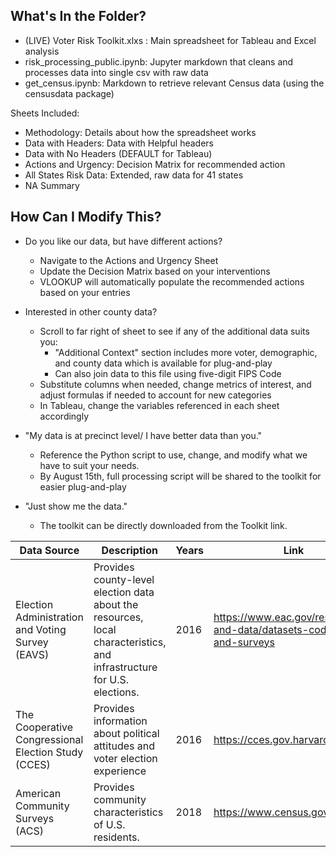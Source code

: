 ## What's In the Folder?
* (LIVE) Voter Risk Toolkit.xlxs : Main spreadsheet for Tableau and Excel analysis
* risk_processing_public.ipynb: Jupyter markdown that cleans and processes data into single csv with raw data
* get_census.ipynb: Markdown to retrieve relevant Census data (using the censusdata package)

Sheets Included:

* Methodology: Details about how the spreadsheet works
* Data with Headers: Data with Helpful headers
* Data with No Headers (DEFAULT for Tableau)
* Actions and Urgency: Decision Matrix for recommended action
* All States Risk Data: Extended, raw data for 41 states 
* NA Summary


## How Can I Modify This?

* Do you like our data, but have different actions? 
  * Navigate to  the Actions and Urgency Sheet
  * Update the Decision Matrix based on your interventions 
  * VLOOKUP will automatically populate the  recommended actions based on your entries

* Interested in other county data? 
  * Scroll to far right of sheet to see if any of the additional data suits you:
    * "Additional Context" section includes more voter, demographic, and county data which is available for plug-and-play
    * Can also join data to this file using five-digit FIPS Code
  * Substitute columns when needed, change metrics of interest, and adjust formulas if needed to account for new categories
  * In Tableau, change the variables referenced in each sheet accordingly

* "My data is at precinct level/ I have better data than you."
  * Reference the Python script to use, change, and modify what we have to suit your needs. 
  * By August 15th, full processing script will be shared to the toolkit for easier plug-and-play



* "Just show me the data."
  * The toolkit can be directly downloaded from the Toolkit link.


| Data Source | Description | Years | Link
| --- | --- | --- | --- |
| Election Administration and Voting Survey (EAVS) | Provides county-level election data about the resources, local characteristics, and infrastructure for U.S. elections. | 2016 | https://www.eac.gov/research-and-data/datasets-codebooks-and-surveys |
| The Cooperative Congressional Election Study (CCES) | Provides information about political attitudes and voter election experience | 2016 | https://cces.gov.harvard.edu/data 
| American Community Surveys (ACS) | Provides community characteristics of U.S. residents. | 2018 |  https://www.census.gov/
